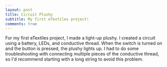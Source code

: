 ```yaml
---
layout: post
title: Circuit Plushy
subtitle: My first eTextiles project!
comments: true
---
```


For my first eTextiles project, I made a light-up plushy. I created a circuit using a battery, LEDs, and conductive thread. When the switch is turned on and the button is pressed, the plushy lights up. I had to do some troubleshooting with connecting multiple pieces of the conductive thread, so I'd recommend starting with a long string to avoid this problem. 
